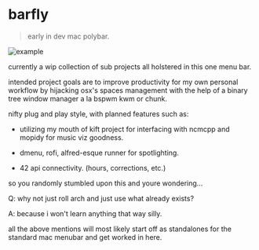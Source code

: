 # barfly

> early in dev mac polybar.

![example](example.png)

currently a wip collection of sub projects all holstered in this one menu bar.

intended project goals are to improve productivity for my own personal workflow by hijacking osx's spaces management with the help of a binary tree window manager a la bspwm kwm or chunk.

nifty plug and play style, with planned features such as:

*   utilizing my mouth of kift project for interfacing with ncmcpp and mopidy for music viz goodness.

*   dmenu, rofi, alfred-esque runner for spotlighting.

*   42 api connectivity. (hours, corrections, etc.)

so you randomly stumbled upon this and youre wondering...

Q:
why not just roll arch and just use what already exists?

A: because i won't learn anything that way silly.


all the above mentions will most likely start off as standalones for the standard mac menubar and get worked in here.
